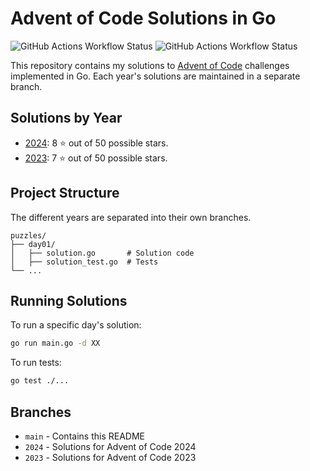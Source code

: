 # Advent of Code Solutions in Go
![GitHub Actions Workflow Status](https://img.shields.io/github/actions/workflow/status/martindotexe/AoC/go.yml?branch=2024&style=flat&logo=adventofcode&logoSize=auto&label=2024&labelColor=%230E0E24)
![GitHub Actions Workflow Status](https://img.shields.io/github/actions/workflow/status/martindotexe/AoC/go.yml?branch=2023&style=flat&logo=adventofcode&logoSize=auto&label=2023&labelColor=%230E0E24)

This repository contains my solutions to [Advent of Code](https://adventofcode.com/) challenges implemented in Go. 
Each year's solutions are maintained in a separate branch.

## Solutions by Year

- [2024](https://github.com/martindotexe/AoC/tree/2024): 8 ⭐ out of 50 possible stars.
- [2023](https://github.com/martindotexe/AoC/tree/2023): 7 ⭐ out of 50 possible stars.

## Project Structure

The different years are separated into their own branches. 
```
puzzles/
├── day01/
│   ├── solution.go       # Solution code
│   ├── solution_test.go  # Tests
└── ...
```

## Running Solutions

To run a specific day's solution:

```bash
go run main.go -d XX
```

To run tests:

```bash
go test ./...
```

## Branches

- `main` - Contains this README
- `2024` - Solutions for Advent of Code 2024
- `2023` - Solutions for Advent of Code 2023
